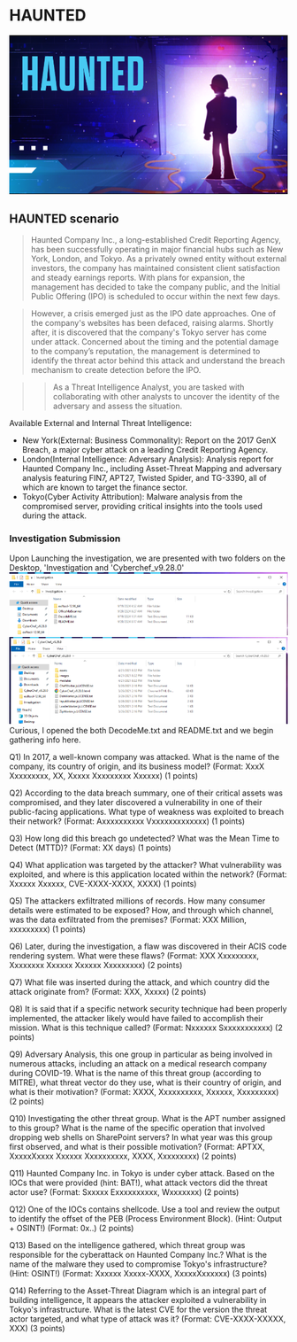 # HAUNTED

![img-desc](../.gitbook/assets/background.png)

## HAUNTED scenario

> Haunted Company Inc., a long-established Credit Reporting Agency, has been successfully operating in major financial hubs such as New York, London, and Tokyo. As a privately owned entity without external investors, the company has maintained consistent client satisfaction and steady earnings reports. With plans for expansion, the management has decided to take the company public, and the Initial Public Offering (IPO) is scheduled to occur within the next few days.

> However, a crisis emerged just as the IPO date approaches. One of the company's websites has been defaced, raising alarms. Shortly after, it is discovered that the company's Tokyo server has come under attack. Concerned about the timing and the potential damage to the company’s reputation, the management is determined to identify the threat actor behind this attack and understand the breach mechanism to create detection before the IPO.

> > As a Threat Intelligence Analyst, you are tasked with collaborating with other analysts to uncover the identity of the adversary and assess the situation.

Available External and Internal Threat Intelligence:

* New York(External: Business Commonality): Report on the 2017 GenX Breach, a major cyber attack on a leading Credit Reporting Agency.
* London(Internal Intelligence: Adversary Analysis): Analysis report for Haunted Company Inc., including Asset-Threat Mapping and adversary analysis featuring FIN7, APT27, Twisted Spider, and TG-3390, all of which are known to target the finance sector.
* Tokyo(Cyber Activity Attribution): Malware analysis from the compromised server, providing critical insights into the tools used during the attack.

### Investigation Submission

Upon Launching the investigation, we are presented with two folders on the Desktop, 'Investigation and 'Cyberchef\_v9.28.0'\
![img-des](../.gitbook/assets/folder1.png) ![](../.gitbook/assets/folder2.png)\
Curious, I opened the both DecodeMe.txt and README.txt and we begin gathering info here.

Q1) In 2017, a well-known company was attacked. What is the name of the company, its country of origin, and its business model? (Format: XxxX Xxxxxxxxx, XX, Xxxxx Xxxxxxxxx Xxxxxx) (1 points)

Q2) According to the data breach summary, one of their critical assets was compromised, and they later discovered a vulnerability in one of their public-facing applications. What type of weakness was exploited to breach their network? (Format: Axxxxxxxxxx Vxxxxxxxxxxxxx) (1 points)

Q3) How long did this breach go undetected? What was the Mean Time to Detect (MTTD)? (Format: XX days) (1 points)

Q4) What application was targeted by the attacker? What vulnerability was exploited, and where is this application located within the network? (Format: Xxxxxx Xxxxxx, CVE-XXXX-XXXX, XXXX) (1 points)

Q5) The attackers exfiltrated millions of records. How many consumer details were estimated to be exposed? How, and through which channel, was the data exfiltrated from the premises? (Format: XXX Million, xxxxxxxxx) (1 points)

Q6) Later, during the investigation, a flaw was discovered in their ACIS code rendering system. What were these flaws? (Format: XXX Xxxxxxxxx, Xxxxxxxx Xxxxxx Xxxxxx Xxxxxxxxx) (2 points)

Q7) What file was inserted during the attack, and which country did the attack originate from? (Format: XXX, Xxxxx) (2 points)

Q8) It is said that if a specific network security technique had been properly implemented, the attacker likely would have failed to accomplish their mission. What is this technique called? (Format: Nxxxxxx Sxxxxxxxxxxx) (2 points)

Q9) Adversary Analysis, this one group in particular as being involved in numerous attacks, including an attack on a medical research company during COVID-19. What is the name of this threat group (according to MITRE), what threat vector do they use, what is their country of origin, and what is their motivation? (Format: XXXX, Xxxxxxxxxx, Xxxxxx, Xxxxxxxxx) (2 points)

Q10) Investigating the other threat group. What is the APT number assigned to this group? What is the name of the specific operation that involved dropping web shells on SharePoint servers? In what year was this group first observed, and what is their possible motivation? (Format: APTXX, XxxxxXxxxx Xxxxxx Xxxxxxxxxx, XXXX, Xxxxxxxxx) (2 points)

Q11) Haunted Company Inc. in Tokyo is under cyber attack. Based on the IOCs that were provided (hint: BAT!), what attack vectors did the threat actor use? (Format: Sxxxxx Exxxxxxxxxx, Wxxxxxxx) (2 points)

Q12) One of the IOCs contains shellcode. Use a tool and review the output to identify the offset of the PEB (Process Environment Block). (Hint: Output + OSINT!) (Format: 0x..) (2 points)

Q13) Based on the intelligence gathered, which threat group was responsible for the cyberattack on Haunted Company Inc.? What is the name of the malware they used to compromise Tokyo's infrastructure? (Hint: OSINT!) (Format: Xxxxxx Xxxxx-XXXX, XxxxxXxxxxxx) (3 points)

Q14) Referring to the Asset-Threat Diagram which is an integral part of building intelligence, It appears the attacker exploited a vulnerability in Tokyo's infrastructure. What is the latest CVE for the version the threat actor targeted, and what type of attack was it? (Format: CVE-XXXX-XXXXX, XXX) (3 points)
